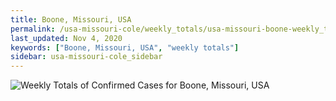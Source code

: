 ```yaml
---
title: Boone, Missouri, USA
permalink: /usa-missouri-cole/weekly_totals/usa-missouri-boone-weekly_totals.html
last_updated: Nov 4, 2020
keywords: ["Boone, Missouri, USA", "weekly totals"]
sidebar: usa-missouri-cole_sidebar
---
```


![Weekly Totals of Confirmed Cases for Boone, Missouri, USA](/covid_tracker/images/graphs/usa-missouri-boone-weekly_totals_graph.png)
